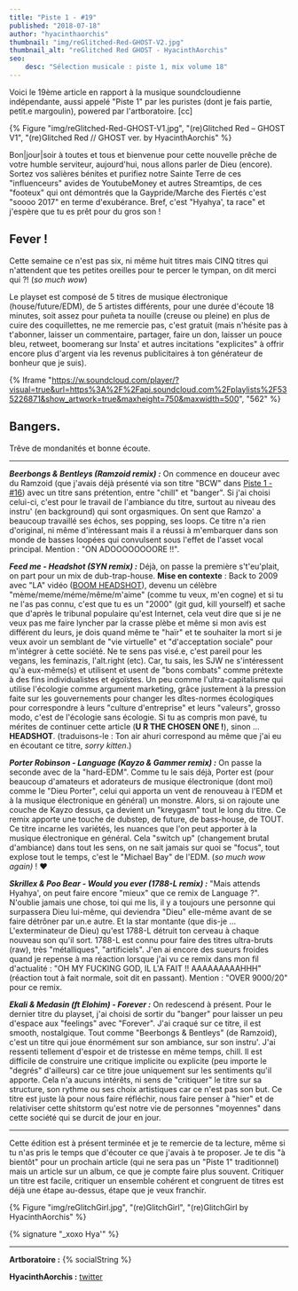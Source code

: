 ```yaml
---
title: "Piste 1 - #19"
published: "2018-07-18"
author: "hyacinthaorchis"
thumbnail: "img/reGlitched-Red-GHOST-V2.jpg"
thumbnail_alt: "reGlitched Red GHOST - HyacinthAorchis"
seo:
    desc: "Sélection musicale : piste 1, mix volume 18"
---
```


Voici le 19ème article en rapport à la musique soundcloudienne indépendante, aussi appelé "Piste 1" par les puristes (dont je fais partie, petit.e margoulin), powered par l'artboratoire. \[cc\]


{% Figure "img/reGlitched-Red-GHOST-V1.jpg", "(re)Glitched Red – GHOST V1", "(re)Glitched Red // GHOST ver. by HyacinthAorchis" %}

Bon|jour|soir à toutes et tous et bienvenue pour cette nouvelle prêche de votre humble serviteur, aujourd'hui, nous allons parler de Dieu (encore). Sortez vos salières bénites et purifiez notre Sainte Terre de ces "influenceurs" avides de YoutubeMoney et autres Streamtips, de ces "footeux" qui ont démontrés que la Gaypride/Marche des Fiertés c'est "soooo 2017" en terme d'exubérance. Bref, c'est "Hyahya', ta race" et j'espère que tu es prêt pour du gros son !

## Fever !

Cette semaine ce n'est pas six, ni même huit titres mais CINQ titres qui n'attendent que tes petites oreilles pour te percer le tympan, on dit merci qui ?! (_so much wow_)

Le playset est composé de 5 titres de musique électronique (house/future/EDM), de 5 artistes différents, pour une durée d'écoute 18 minutes, soit assez pour puñeta ta nouille (creuse ou pleine) en plus de cuire des coquillettes, ne me remercie pas, c'est gratuit (mais n'hésite pas à t'abonner, laisser un commentaire, partager, faire un don, laisser un pouce bleu, retweet, boomerang sur Insta' et autres incitations "explicites" à offrir encore plus d'argent via les revenus publicitaires à ton générateur de bonheur que je suis).

{% Iframe "https://w.soundcloud.com/player/?visual=true&url=https%3A%2F%2Fapi.soundcloud.com%2Fplaylists%2F535226871&show_artwork=true&maxheight=750&maxwidth=500", "562" %}

## Bangers.

Trêve de mondanités et bonne écoute.

* * *

_**Beerbongs & Bentleys (Ramzoid remix) :**_ On commence en douceur avec du Ramzoid (que j'avais déjà présenté via son titre "BCW" dans [Piste 1 - #16](/piste-1-16/)) avec un titre sans prétention, entre "chill" et "banger". Si j'ai choisi celui-ci, c'est pour le travail de l'ambiance du titre, surtout au niveau des instru' (en background) qui sont orgasmiques. On sent que Ramzo' a beaucoup travaillé ses échos, ses popping, ses loops. Ce titre n'a rien d'original, ni même d'intéressant mais il a réussi à m'embarquer dans son monde de basses loopées qui convulsent sous l'effet de l'asset vocal principal. Mention : "ON ADOOOOOOOORE !!".

_**Feed me - Headshot (SYN remix) :**_ Déjà, on passe la première s't'eu'plait, on part pour un mix de dub-trap-house. **Mise en contexte** : Back to 2009 avec "LA" vidéo ([BOOM HEADSHOT](https://www.youtube.com/watch?v=ovsVU6mktOw)), devenu un célèbre "mème/meme/méme/même/m'aime" (comme tu veux, m'en cogne) et si tu ne l'as pas connu, c'est que tu es un "2000" (git gud, kill yourself) et sache que d'après le tribunal populaire qu'est Internet, cela veut dire que si je ne veux pas me faire lyncher par la crasse plèbe et même si mon avis est différent du leurs, je dois quand même te "haïr" et te souhaiter la mort si je veux avoir un semblant de "vie virtuelle" et "d'acceptation sociale" pour m'intégrer à cette société. Ne te sens pas visé.e, c'est pareil pour les vegans, les feminazis, l'alt.right (etc). Car, tu sais, les SJW ne s'intéressent qu'à eux-même(s) et utilisent et usent de "bons combats" comme prétexte à des fins individualistes et égoïstes. Un peu comme l'ultra-capitalisme qui utilise l'écologie comme argument marketing, grâce justement à la pression faite sur les gouvernements pour changer les dîtes-normes écologiques pour correspondre à leurs "culture d'entreprise" et leurs "valeurs", grosso modo, c'est de l'écologie sans écologie. Si tu as compris mon pavé, tu mérites de continuer cette article (**U R THE CHOSEN ONE !**), sinon ... **HEADSHOT**. (traduisons-le : Ton air ahuri correspond au même que j'ai eu en écoutant ce titre, _sorry kitten_.)

_**Porter Robinson - Language (Kayzo & Gammer remix) :**_ On passe la seconde avec de la "hard-EDM". Comme tu le sais déjà, Porter est (pour beaucoup d'amateurs et adorateurs de musique électronique (dont moi) comme le "Dieu Porter", celui qui apporta un vent de renouveau à l'EDM et à la musique électronique en général) un monstre. Alors, si on rajoute une couche de Kayzo dessus, ça devient un "kreygasm" tout le long du titre. Ce remix apporte une touche de dubstep, de future, de bass-house, de TOUT. Ce titre incarne les variétés, les nuances que l'on peut apporter à la musique électronique en général. Cela "switch up" (changement brutal d'ambiance) dans tout les sens, on ne sait jamais sur quoi se "focus", tout explose tout le temps, c'est le "Michael Bay" de l'EDM. (_so much wow again)_ ! ❤️

_**Skrillex & Poo Bear - Would you ever (1788-L remix) :**_ "Mais attends Hyahya', on peut faire encore "mieux" que ce remix de Language ?". N'oublie jamais une chose, toi qui me lis, il y a toujours une personne qui surpassera Dieu lui-même, qui deviendra "Dieu" elle-même avant de se faire détrôner par un.e autre. Et la star montante (que dis-je ... L'exterminateur de Dieu) qu'est 1788-L détruit ton cerveau à chaque nouveau son qu'il sort. 1788-L est connu pour faire des titres ultra-bruts (raw), très "métalliques", "artificiels". J'en ai encore des sueurs froides quand je repense à ma réaction lorsque j'ai vu ce remix dans mon fil d'actualité : "OH MY FUCKING GOD, IL L'A FAIT !! AAAAAAAAAHHH" (réaction tout à fait normale, soit dit en passant). Mention : "OVER 9000/20" pour ce remix.

_**Ekali & Medasin (ft Elohim) - Forever :**_ On redescend à présent. Pour le dernier titre du playset, j'ai choisi de sortir du "banger" pour laisser un peu d'espace aux "feelings" avec "Forever". J'ai craqué sur ce titre, il est smooth, nostalgique. Tout comme "Beerbongs & Bentleys" (de Ramzoid), c'est un titre qui joue énormément sur son ambiance, sur son instru'. J'ai ressenti tellement d'espoir et de tristesse en même temps, chill. Il est difficile de construire une critique implicite ou explicite (peu importe le "degrés" d'ailleurs) car ce titre joue uniquement sur les sentiments qu'il apporte. Cela n'a aucuns intérêts, ni sens de "critiquer" le titre sur sa structure, son rythme ou ses choix artistiques car ce n'est pas son but. Ce titre est juste là pour nous faire réfléchir, nous faire penser à "hier" et de relativiser cette shitstorm qu'est notre vie de personnes "moyennes" dans cette société qui se durcit de jour en jour.

* * *

Cette édition est à présent terminée et je te remercie de ta lecture, même si tu n'as pris le temps que d'écouter ce que j'avais à te proposer. Je te dis "à bientôt" pour un prochain article (qui ne sera pas un "Piste 1" traditionnel) mais un article sur un album, ce que je compte faire plus souvent. Critiquer un titre est facile, critiquer un ensemble cohérent et congruent de titres est déjà une étape au-dessus, étape que je veux franchir.

{% Figure "img/reGlitchGirl.jpg", "(re)GlitchGirl", "(re)GlitchGirl by HyacinthAorchis" %}

{% signature "_xoxo Hya'" %}

* * *

**Artboratoire :** {% socialString %}

**HyacinthAorchis :** [twitter](https://twitter.com/HyacinthAorchis)

